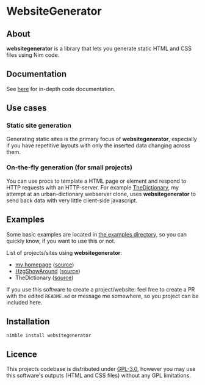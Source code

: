 # WebsiteGenerator

## About

**websitegenerator** is a library that lets you generate static HTML and CSS files using Nim code.

## Documentation

See [here](https://nirokay.github.io/nim-docs/websitegenerator/websitegenerator.html) for in-depth
code documentation.

## Use cases

### Static site generation

Generating static sites is the primary focus of **websitegenerator**, especially if you have repetitive layouts
with only the inserted data changing across them.

### On-the-fly generation (for small projects)

You can use procs to template a HTML page or element and respond to HTTP requests with an HTTP-server.
For example [TheDictionary](https://github.com/nirokay/TheDictionary), my attempt at an urban-dictionary
webserver clone, uses **websitegenerator** to send back data with very little client-side javascript.

## Examples

Some basic examples are located in [the examples directory](./examples/), so you can quickly know, if you want to use
this or not.

List of projects/sites using **websitegenerator**:

* [my homepage](https://nirokay.github.io/) ([source](https://github.com/nirokay/nirokay.github.io/blob/main/index.nim))
* [HzgShowAround](https://nirokay.github.io/HzgShowAround) ([source](https://github.com/nirokay/hzgshowaround))
* TheDictionary ([source](https://github.com/nirokay/TheDictionary))

If you use this software to create a project/website: feel free to create a PR with the edited
`README.md` or message me somewhere, so you project can be included here.

## Installation

`nimble install websitegenerator`

## Licence

This projects codebase is distributed under [GPL-3.0](https://www.gnu.org/licenses/gpl-3.0.html), however you may use this
software's outputs (HTML and CSS files) without any GPL limitations.
